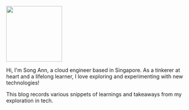 <p>
  <picture>
    <img src="https://avatars.githubusercontent.com/u/41395198" width="150" height="150"/>
  </picture>
</p>

Hi, I'm Song Ann, a cloud engineer based in Singapore. As a tinkerer at heart and a lifelong learner, I love exploring and experimenting with new technologies!

This blog records various snippets of learnings and takeaways from my exploration in tech. 